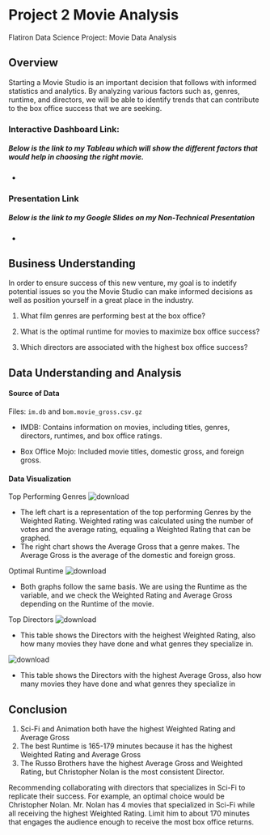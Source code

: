 # Project 2 Movie Analysis
Flatiron Data Science Project: Movie Data Analysis
## Overview
Starting a Movie Studio is an important decision that follows with informed statistics and analytics. By analyzing various factors such as, genres, runtime, and directors, we will be able to identify trends that can contribute to the box office success that we are seeking. 

### Interactive Dashboard Link:
##### Below is the link to my Tableau which will show the different factors that would help in choosing the right movie.
   * 

### Presentation Link
##### Below is the link to my Google Slides on my Non-Technical Presentation
   * 

## Business Understanding
In order to ensure success of this new venture, my goal is to indetify potential issues so you the Movie Studio can make informed decisions as well as position yourself in a great place in the industry.
1. What film genres are performing best at the box office?

2. What is the optimal runtime for movies to maximize box office success?

3. Which directors are associated with the highest box office success?


## Data Understanding and Analysis

#### Source of Data
Files: `im.db` and `bom.movie_gross.csv.gz`

* IMDB: Contains information on movies, including titles, genres, directors, runtimes, and box office ratings.

* Box Office Mojo: Included movie titles, domestic gross, and foreign gross.

#### Data Visualization

   Top Performing Genres
    ![download](https://github.com/user-attachments/assets/7baefc30-8508-4f03-9395-c71bb11ed1da)

- The left chart is a representation of the top performing Genres by the Weighted Rating. Weighted rating was calculated using the number of votes and the average rating, equaling a Weighted Rating that can be graphed.
- The right chart shows the Average Gross that a genre makes. The Average Gross is the average of the domestic and foreign gross.


 Optimal Runtime
![download](https://github.com/user-attachments/assets/7610c512-e28d-405f-b870-b253d6fd7d11)

- Both graphs follow the same basis. We are using the Runtime as the variable, and we check the Weighted Rating and Average Gross depending on the Runtime of the movie.


Top Directors
![download](https://github.com/user-attachments/assets/9f210733-9868-4fb7-91c9-6a998f4d8c4d)
- This table shows the Directors with the heighest Weighted Rating, also how many movies they have done and what genres they specialize in.


![download](https://github.com/user-attachments/assets/d8faeb8c-ff8d-43ce-a194-6647df437553)
- This table shows the Directors with the highest Average Gross, also how many movies they have done and what genres they specialize in


## Conclusion
1. Sci-Fi and Animation both have the highest Weighted Rating and Average Gross
2. The best Runtime is 165-179 minutes because it has the highest Weighted Rating and Average Gross
3. The Russo Brothers have the highest Average Gross and Weighted Rating, but Christopher Nolan is the most consistent Director.

Recommending collaborating with directors that specializes in Sci-Fi to replicate their success. For example, an optimal choice would be Christopher Nolan. Mr. Nolan has 4 movies that specialized in Sci-Fi while all receiving the highest Weighted Rating. Limit him to about 170 minutes that engages the audience enough to receive the most box office returns.
